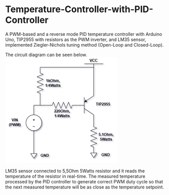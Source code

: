 # Temperature-Controller-with-PID-Controller
A PWM-based and a reverse mode PID temperature controller with Arduino Uno, TIP2955 with resistors as the PWM inverter, and LM35 sensor, implemented Ziegler-Nichols tuning method (Open-Loop and Closed-Loop).

The circuit diagram can be seen below.
![Circuit Diagram](circuit_pid.png "Circuit Diagram")

LM35 sensor connected to 5,5Ohm 5Watts resistor and it reads the temperature of the resistor in real-time.
The measured temperature processed by the PID controller to generate correct PWM duty cycle so that the next measured temperature will be as close as the temperature setpoint.